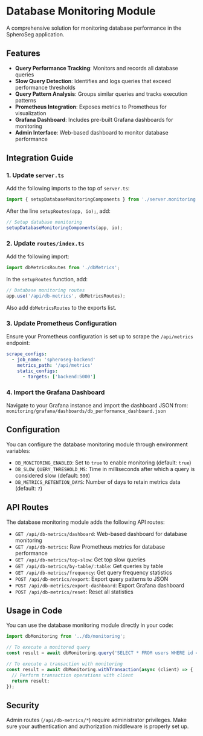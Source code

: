 # Database Monitoring Module

A comprehensive solution for monitoring database performance in the SpheroSeg application.

## Features

- **Query Performance Tracking**: Monitors and records all database queries
- **Slow Query Detection**: Identifies and logs queries that exceed performance thresholds
- **Query Pattern Analysis**: Groups similar queries and tracks execution patterns
- **Prometheus Integration**: Exposes metrics to Prometheus for visualization
- **Grafana Dashboard**: Includes pre-built Grafana dashboards for monitoring
- **Admin Interface**: Web-based dashboard to monitor database performance

## Integration Guide

### 1. Update `server.ts`

Add the following imports to the top of `server.ts`:

```typescript
import { setupDatabaseMonitoringComponents } from './server.monitoring.patch';
```

After the line `setupRoutes(app, io);`, add:

```typescript
// Setup database monitoring
setupDatabaseMonitoringComponents(app, io);
```

### 2. Update `routes/index.ts`

Add the following import:

```typescript
import dbMetricsRoutes from './dbMetrics';
```

In the `setupRoutes` function, add:

```typescript
// Database monitoring routes
app.use('/api/db-metrics', dbMetricsRoutes);
```

Also add `dbMetricsRoutes` to the exports list.

### 3. Update Prometheus Configuration

Ensure your Prometheus configuration is set up to scrape the `/api/metrics` endpoint:

```yaml
scrape_configs:
  - job_name: 'spheroseg-backend'
    metrics_path: '/api/metrics'
    static_configs:
      - targets: ['backend:5000']
```

### 4. Import the Grafana Dashboard

Navigate to your Grafana instance and import the dashboard JSON from:
`monitoring/grafana/dashboards/db_performance_dashboard.json`

## Configuration

You can configure the database monitoring module through environment variables:

- `DB_MONITORING_ENABLED`: Set to `true` to enable monitoring (default: `true`)
- `DB_SLOW_QUERY_THRESHOLD_MS`: Time in milliseconds after which a query is considered slow (default: `500`)
- `DB_METRICS_RETENTION_DAYS`: Number of days to retain metrics data (default: `7`)

## API Routes

The database monitoring module adds the following API routes:

- `GET /api/db-metrics/dashboard`: Web-based dashboard for database monitoring
- `GET /api/db-metrics`: Raw Prometheus metrics for database performance
- `GET /api/db-metrics/top-slow`: Get top slow queries
- `GET /api/db-metrics/by-table/:table`: Get queries by table
- `GET /api/db-metrics/frequency`: Get query frequency statistics
- `POST /api/db-metrics/export`: Export query patterns to JSON
- `POST /api/db-metrics/export-dashboard`: Export Grafana dashboard
- `POST /api/db-metrics/reset`: Reset all statistics

## Usage in Code

You can use the database monitoring module directly in your code:

```typescript
import dbMonitoring from '../db/monitoring';

// To execute a monitored query
const result = await dbMonitoring.query('SELECT * FROM users WHERE id = $1', [userId]);

// To execute a transaction with monitoring
const result = await dbMonitoring.withTransaction(async (client) => {
  // Perform transaction operations with client
  return result;
});
```

## Security

Admin routes (`/api/db-metrics/*`) require administrator privileges. Make sure your authentication and authorization middleware is properly set up.